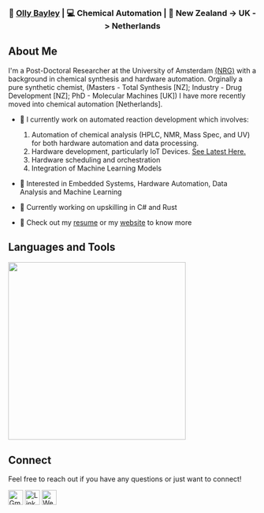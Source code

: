 
<div align="center">
    <h3>🙎 <a href="https://ollybayley.netlify.app/">Olly Bayley</a> | 💻 Chemical Automation | 📍 New Zealand -> UK -> Netherlands </h3>
</div>
    
## About Me
I'm a Post-Doctoral Researcher at the University of Amsterdam <a href="https://www.noelresearchgroup.com/">(NRG)<a> with a background in chemical synthesis and hardware automation.
Orginally a pure synthetic chemist, (Masters - Total Synthesis [NZ]; Industry - Drug Development [NZ]; PhD - Molecular Machines [UK]) I have more recently moved into chemical automation [Netherlands].

- 🔭 I currently work on automated reaction development which involves:
    1) Automation of chemical analysis (HPLC, NMR, Mass Spec, and UV) for both hardware automation and data processing.
    2) Hardware development, particularly IoT Devices. <a href="https://doi.org/10.26434/chemrxiv-2025-73xqf">See Latest Here.</a>
    3) Hardware scheduling and orchestration
    4) Integration of Machine Learning Models
       
- 👀 Interested in Embedded Systems, Hardware Automation, Data Analysis and Machine Learning
- 🌱 Currently working on upskilling in C# and Rust
- 📙 Check out my <a href="./Oliver Bayley CV_online.pdf">resume<a> or my <a href="https://ollybayley.netlify.app/">website</a> to know more
  
## Languages and Tools
<p align="left">
  <img src="https://skillicons.dev/icons?i=py,cpp,cs,go,rust,java,html,css,js" width="360"/>
</p>

## Connect
Feel free to reach out if you have any questions or just want to connect!

<a href="mailto:o.m.bayley@uva.nl"><img src="https://img.icons8.com/?size=100&id=19408&format=png&color=000000" alt="Gmail" width="30"/></a>
<a href="https://linkedin.com/in/ollybayleynz/"><img src="https://img.icons8.com/color/48/linkedin--v1.png" alt="LinkedIn" width="30"/></a>
<a href="https://ollybayley.netlify.app/" target="_blank"><img src="https://img.icons8.com/?size=100&id=102562&format=png&color=000000" alt="Website" width="30"/></a>
